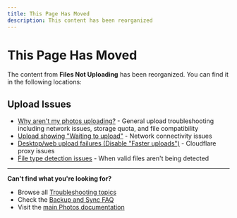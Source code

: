 ```yaml
---
title: This Page Has Moved
description: This content has been reorganized
---
```


# This Page Has Moved

The content from **Files Not Uploading** has been reorganized. You can find it in the following locations:

## Upload Issues
- [Why aren't my photos uploading?](/photos/faq/troubleshooting#photos-not-uploading) - General upload troubleshooting including network issues, storage quota, and file compatibility
- [Upload showing "Waiting to upload"](/photos/faq/troubleshooting#photos-not-uploading) - Network connectivity issues
- [Desktop/web upload failures (Disable "Faster uploads")](/photos/faq/troubleshooting#faster-uploads) - Cloudflare proxy issues
- [File type detection issues](/photos/faq/troubleshooting#photos-not-uploading) - When valid files aren't being detected

---

**Can't find what you're looking for?**
- Browse all [Troubleshooting topics](/photos/faq/troubleshooting)
- Check the [Backup and Sync FAQ](/photos/faq/backup-and-sync)
- Visit the [main Photos documentation](/photos/)
